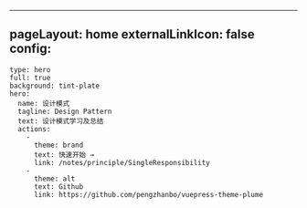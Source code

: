 ---
pageLayout: home
externalLinkIcon: false
config:
  -
    type: hero
    full: true
    background: tint-plate
    hero:
      name: 设计模式
      tagline: Design Pattern
      text: 设计模式学习及总结
      actions:
        -
          theme: brand
          text: 快速开始 →
          link: /notes/principle/SingleResponsibility
        -
          theme: alt
          text: Github
          link: https://github.com/pengzhanbo/vuepress-theme-plume


